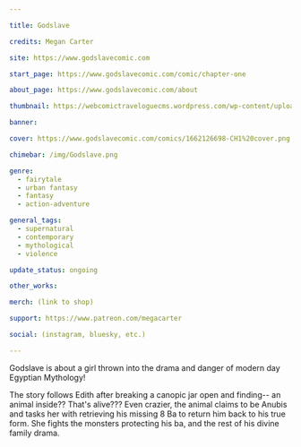 ```yaml
---

title: Godslave

credits: Megan Carter

site: https://www.godslavecomic.com

start_page: https://www.godslavecomic.com/comic/chapter-one

about_page: https://www.godslavecomic.com/about

thumbnail: https://webcomictraveloguecms.wordpress.com/wp-content/uploads/2024/02/hubbox_godslave.png

banner:

cover: https://www.godslavecomic.com/comics/1662126698-CH1%20cover.png

chimebar: /img/Godslave.png

genre:
  - fairytale
  - urban fantasy
  - fantasy
  - action-adventure

general_tags: 
  - supernatural
  - contemporary 
  - mythological
  - violence

update_status: ongoing

other_works:

merch: (link to shop)

support: https://www.patreon.com/megacarter

social: (instagram, bluesky, etc.)

---
```


Godslave is about a girl thrown into the drama and danger of modern day Egyptian Mythology!

The story follows Edith after breaking a canopic jar open and finding-- an animal inside?? That's alive??? Even crazier, the animal claims to be Anubis and tasks her with retrieving his missing 8 Ba to return him back to his true form. She fights the monsters protecting his ba, and the rest of his divine family drama. 